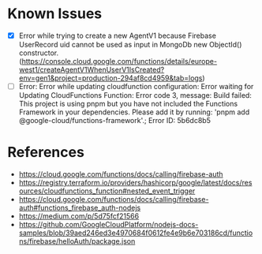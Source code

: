 # Known Issues

- [x] Error while trying to create a new AgentV1 because Firebase UserRecord uid cannot be used as input in MongoDb new ObjectId() constructor. (https://console.cloud.google.com/functions/details/europe-west1/createAgentV1WhenUserV1IsCreated?env=gen1&project=production-294af8cd4959&tab=logs)
- [ ] Error: Error while updating cloudfunction configuration: Error waiting for Updating CloudFunctions Function: Error code 3, message: Build failed: This project is using pnpm but you have not included the Functions Framework in your dependencies. Please add it by running: 'pnpm add @google-cloud/functions-framework'.; Error ID: 5b6dc8b5

# References

- https://cloud.google.com/functions/docs/calling/firebase-auth
- https://registry.terraform.io/providers/hashicorp/google/latest/docs/resources/cloudfunctions_function#nested_event_trigger
- https://cloud.google.com/functions/docs/calling/firebase-auth#functions_firebase_auth-nodejs
- https://medium.com/p/5d75fcf21566
- https://github.com/GoogleCloudPlatform/nodejs-docs-samples/blob/39aed246ed3e4970684f0612fe4e9b6e703186cd/functions/firebase/helloAuth/package.json
